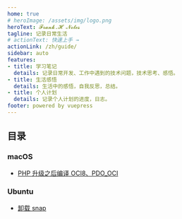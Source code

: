 ```yaml
---
home: true
# heroImage: /assets/img/logo.png
heroText: 𝓕𝓻𝓪𝓷𝓴.𝓗 𝓝𝓸𝓽𝓮𝓼
tagline: 记录日常生活
# actionText: 快速上手 →
actionLink: /zh/guide/
sidebar: auto
features:
- title: 学习笔记
  details: 记录日常开发、工作中遇到的技术问题，技术思考、感悟。
- title: 生活感悟
  details: 生活中的感悟，自我反思，总结。
- title: 个人计划
  details: 记录个人计划的进度，日志。
footer: powered by vuepress
---
```



## 目录


### macOS

- [PHP 升级之后编译 OCI8、PDO_OCI](note/dev/2020-08-06-macos-php-upgrade-compile-extension.md)


### Ubuntu

- [卸载 snap](note/dev/2020-08-07-ubuntu-remove-snap.md)
